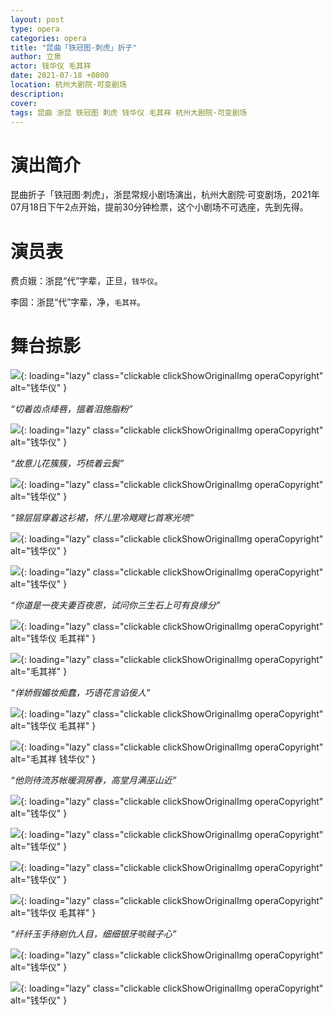 ```yaml
---
layout: post
type: opera
categories: opera
title: "昆曲「铁冠图·刺虎」折子"
author: 立泉
actor: 钱华仪 毛其祥
date: 2021-07-18 +0800
location: 杭州大剧院·可变剧场
description: 
cover: 
tags: 昆曲 浙昆 铁冠图 刺虎 钱华仪 毛其祥 杭州大剧院·可变剧场
---
```


# 演出简介

昆曲折子「铁冠图·刺虎」，浙昆常规小剧场演出，杭州大剧院·可变剧场，2021年07月18日下午2点开始，提前30分钟检票，这个小剧场不可选座，先到先得。

# 演员表

费贞娥：浙昆“代”字辈，正旦，`钱华仪`。

李固：浙昆“代”字辈，净，`毛其祥`。

# 舞台掠影

![](https://apqx.oss-cn-hangzhou.aliyuncs.com/blog/opera_20210718/tieguantu_cihu/DSC07013_thumb.jpg){: loading="lazy" class="clickable clickShowOriginalImg operaCopyright" alt="钱华仪" }

*“切着齿点绛唇，搵着泪施脂粉”*

![](https://apqx.oss-cn-hangzhou.aliyuncs.com/blog/opera_20210718/tieguantu_cihu/DSC07022_thumb.jpg){: loading="lazy" class="clickable clickShowOriginalImg operaCopyright" alt="钱华仪" }

*“故意儿花簇簇，巧梳着云鬓”*

![](https://apqx.oss-cn-hangzhou.aliyuncs.com/blog/opera_20210718/tieguantu_cihu/DSC07024_thumb.jpg){: loading="lazy" class="clickable clickShowOriginalImg operaCopyright" alt="钱华仪" }

*“锦层层穿着这衫裙，怀儿里冷飕飕匕首寒光喷”*

![](https://apqx.oss-cn-hangzhou.aliyuncs.com/blog/opera_20210718/tieguantu_cihu/DSC07036_thumb.jpg){: loading="lazy" class="clickable clickShowOriginalImg operaCopyright" alt="钱华仪" }

![](https://apqx.oss-cn-hangzhou.aliyuncs.com/blog/opera_20210718/tieguantu_cihu/DSC07049_thumb.jpg){: loading="lazy" class="clickable clickShowOriginalImg operaCopyright" alt="钱华仪" }

*“你道是一夜夫妻百夜恩，试问你三生石上可有良缘分”*

![](https://apqx.oss-cn-hangzhou.aliyuncs.com/blog/opera_20210718/tieguantu_cihu/DSC07052_thumb.jpg){: loading="lazy" class="clickable clickShowOriginalImg operaCopyright" alt="钱华仪 毛其祥" }

![](https://apqx.oss-cn-hangzhou.aliyuncs.com/blog/opera_20210718/tieguantu_cihu/DSC07054_thumb.jpg){: loading="lazy" class="clickable clickShowOriginalImg operaCopyright" alt="毛其祥" }

*“佯娇假媚妆痴蠢，巧语花言谄佞人”*

![](https://apqx.oss-cn-hangzhou.aliyuncs.com/blog/opera_20210718/tieguantu_cihu/DSC07064_thumb.jpg){: loading="lazy" class="clickable clickShowOriginalImg operaCopyright" alt="钱华仪 毛其祥" }

![](https://apqx.oss-cn-hangzhou.aliyuncs.com/blog/opera_20210718/tieguantu_cihu/DSC07069_thumb.jpg){: loading="lazy" class="clickable clickShowOriginalImg operaCopyright" alt="毛其祥 钱华仪" }

*“他则待流苏帐暖洞房春，高堂月满巫山近”*

![](https://apqx.oss-cn-hangzhou.aliyuncs.com/blog/opera_20210718/tieguantu_cihu/DSC07073_thumb.jpg){: loading="lazy" class="clickable clickShowOriginalImg operaCopyright" alt="钱华仪" }

![](https://apqx.oss-cn-hangzhou.aliyuncs.com/blog/opera_20210718/tieguantu_cihu/DSC07074_thumb.jpg){: loading="lazy" class="clickable clickShowOriginalImg operaCopyright" alt="钱华仪" }

![](https://apqx.oss-cn-hangzhou.aliyuncs.com/blog/opera_20210718/tieguantu_cihu/DSC07077_thumb.jpg){: loading="lazy" class="clickable clickShowOriginalImg operaCopyright" alt="钱华仪" }

![](https://apqx.oss-cn-hangzhou.aliyuncs.com/blog/opera_20210718/tieguantu_cihu/DSC07085_thumb.jpg){: loading="lazy" class="clickable clickShowOriginalImg operaCopyright" alt="钱华仪 毛其祥" }

*“纤纤玉手待剜仇人目，细细银牙啖贼子心”*

![](https://apqx.oss-cn-hangzhou.aliyuncs.com/blog/opera_20210718/tieguantu_cihu/DSC07091_thumb.jpg){: loading="lazy" class="clickable clickShowOriginalImg operaCopyright" alt="钱华仪" }

![](https://apqx.oss-cn-hangzhou.aliyuncs.com/blog/opera_20210718/tieguantu_cihu/DSC07105_thumb.jpg){: loading="lazy" class="clickable clickShowOriginalImg operaCopyright" alt="钱华仪" }

